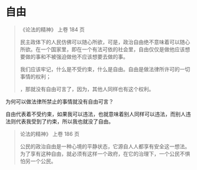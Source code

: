 # 自由

> 《论法的精神》 上卷 184 页
>
> 民主政体下的人民仿佛可以随心所欲，可是，政治自由绝不意味着可以随心所欲。在一个国家里，即在一个有法可依的社会里，自由仅仅是做他应该想要做的事和不被强迫做他不应该想要去做的事。
>
> 我们应该牢记，什么是不受约束，什么是自由。自由是做法律所许可的一切事情的权利；
>
> ，那就没有自由可言了，因为，其他人同样也有这个权利。

为何可以做法律所禁止的事情就没有自由可言？

自由代表着不受约束，如果我可以违法，也就意味着别人同样可以违法，而别人违法则代表我受到了约束，所以我也就没了自由。



> 论法的精神》 上卷 186 页
>
> 公民的政治自由是一种心境的平静状态，它源自人人都享有安全这一想法。为了享有这种自由，就必须有这样一个政府，在它的治理下，一个公民不惧怕另一个公民。




